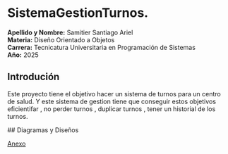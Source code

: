 # SistemaGestionTurnos.
**Apellido y Nombre:** Samitier Santiago Ariel  
**Materia:** Diseño Orientado a Objetos  
**Carrera:** Tecnicatura Universitaria en Programación de Sistemas  
**Año:** 2025  

## Introdución
<p>Este proyecto tiene el objetivo hacer un sistema de turnos para un centro de salud. Y este sistema de gestion tiene que conseguir estos objetivos 
eficientifar , no perder turnos , duplicar turnos , tener un historial de los turnos. </p>
## Diagramas y Diseños  

[Anexo](anexo.md)
